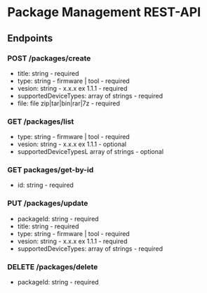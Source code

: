 # Package Management REST-API

## Endpoints

### POST /packages/create

- title: string - required
- type: string - firmware | tool - required
- vesion: string - x.x.x ex 1.1.1 - required
- supportedDeviceTypes: array of strings - required
- file: file zip|tar|bin|rar|7z - required

### GET /packages/list

- type: string - firmware | tool - required
- vesion: string - x.x.x ex 1.1.1 - optional
- supportedDeviceTypesL array of strings - optional

### GET packages/get-by-id

- id: string - required

### PUT /packages/update

- packageId: string - required
- title: string - required
- type: string - firmware | tool - required
- vesion: string - x.x.x ex 1.1.1 - required
- supportedDeviceTypes: array of strings - required

### DELETE /packages/delete

- packageId: string - required
